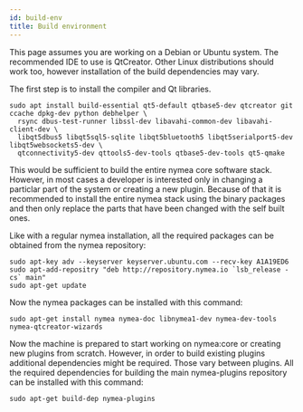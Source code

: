 ```yaml
---
id: build-env
title: Build environment
---
```


This page assumes you are working on a Debian or Ubuntu system. The recommended IDE to use is QtCreator. 
Other Linux distributions should work too, however installation of the build dependencies may vary.

The first step is to install the compiler and Qt libraries.
```
sudo apt install build-essential qt5-default qtbase5-dev qtcreator git ccache dpkg-dev python debhelper \
  rsync dbus-test-runner libssl-dev libavahi-common-dev libavahi-client-dev \
  libqt5dbus5 libqt5sql5-sqlite libqt5bluetooth5 libqt5serialport5-dev libqt5websockets5-dev \
  qtconnectivity5-dev qttools5-dev-tools qtbase5-dev-tools qt5-qmake
```

This would be sufficient to build the entire nymea core software stack. However, in most cases
a developer is interested only in changing a particlar part of the system or creating a new plugin. Because
of that it is recommended to install the entire nymea stack using the binary packages and then only replace
the parts that have been changed with the self built ones.

Like with a regular nymea installation, all the required packages can be obtained from the nymea repository:

```
sudo apt-key adv --keyserver keyserver.ubuntu.com --recv-key A1A19ED6
sudo apt-add-repositry "deb http://repository.nymea.io `lsb_release -cs` main"
sudo apt-get update
```

Now the nymea packages can be installed with this command:

```
sudo apt-get install nymea nymea-doc libnymea1-dev nymea-dev-tools nymea-qtcreator-wizards
```

Now the machine is prepared to start working on nymea:core or creating new plugins from scratch. 
However, in order to build existing plugins additional dependencies might be required. Those vary
between plugins. All the required dependencies for building the main nymea-plugins repository can
be installed with this command:

```
sudo apt-get build-dep nymea-plugins
```
